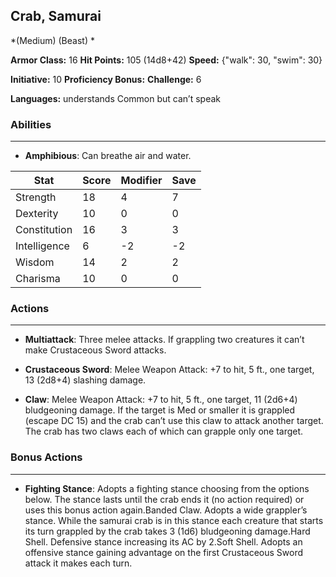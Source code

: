 ## Crab, Samurai
*(Medium) (Beast) *

**Armor Class:** 16
**Hit Points:** 105 (14d8+42)
**Speed:** {"walk": 30, "swim": 30}

**Initiative:** 10
**Proficiency Bonus:**
**Challenge:** 6

**Languages:** understands Common but can’t speak

### Abilities
 --- 
- **Amphibious**: Can breathe air and water.



| Stat | Score | Modifier | Save |
| ---- | ---- | ---- | ---- |
| Strength | 18 | 4 | 7 |
| Dexterity | 10 | 0 | 0 |
| Constitution | 16 | 3 | 3 |
| Intelligence | 6 | -2 | -2 |
| Wisdom | 14 | 2 | 2 |
| Charisma | 10 | 0 | 0 |

### Actions
 --- 
- **Multiattack**: Three melee attacks. If grappling two creatures it can’t make Crustaceous Sword attacks.

- **Crustaceous Sword**: Melee Weapon Attack: +7 to hit, 5 ft., one target, 13 (2d8+4) slashing damage.

- **Claw**: Melee Weapon Attack: +7 to hit, 5 ft., one target, 11 (2d6+4) bludgeoning damage. If the target is Med or smaller it is grappled (escape DC 15) and the crab can’t use this claw to attack another target. The crab has two claws each of which can grapple only one target.

### Bonus Actions
 --- 
- **Fighting Stance**: Adopts a fighting stance choosing from the options below. The stance lasts until the crab ends it (no action required) or uses this bonus action again.Banded Claw. Adopts a wide grappler’s stance. While the samurai crab is in this stance each creature that starts its turn grappled by the crab takes 3 (1d6) bludgeoning damage.Hard Shell. Defensive stance increasing its AC by 2.Soft Shell. Adopts an offensive stance gaining advantage on the first Crustaceous Sword attack it makes each turn.

